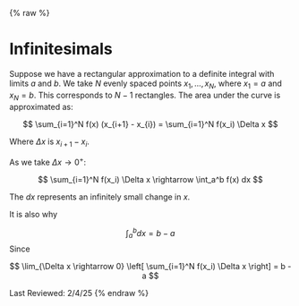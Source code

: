 {% raw %}

# Infinitesimals
Suppose we have a rectangular approximation to a definite integral with limits $a$ and $b$. We take $N$ evenly spaced points $x_1, \ldots, x_N$, where $x_1 = a$ and $x_N = b$. This corresponds to $N-1$ rectangles. The area under the curve is approximated as:

$$
\sum_{i=1}^N f(x) (x_{i+1} - x_{i}) =
\sum_{i=1}^N f(x_i) \Delta x
$$

Where $\Delta x$ is $x_{i+1} - x_{i}$. 

As we take $\Delta x \rightarrow 0^+$:

$$
\sum_{i=1}^N f(x_i) \Delta x \rightarrow \int_a^b f(x) dx
$$

The $dx$ represents an infinitely small change in $x$.

It is also why


$$
\int_a^b dx = b - a
$$
Since

$$
\lim_{\Delta x \rightarrow 0} \left[ \sum_{i=1}^N f(x_i) \Delta x \right] = b - a
$$

Last Reviewed: 2/4/25
{% endraw %}
